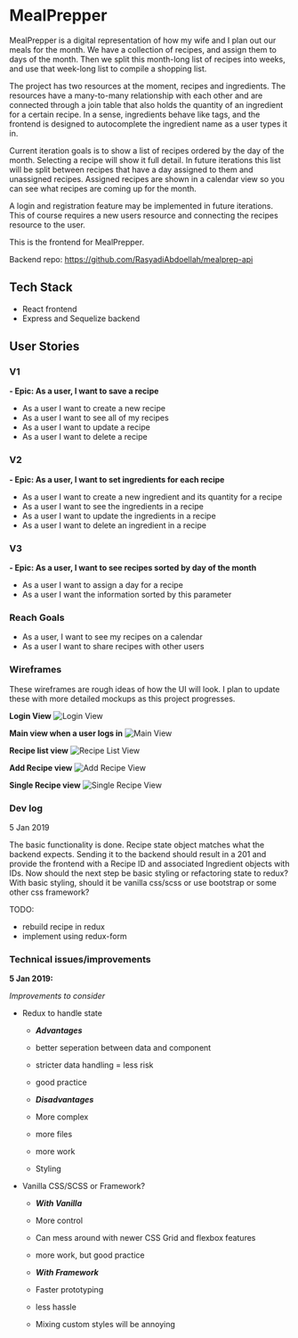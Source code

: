 # MealPrepper
MealPrepper is a digital representation of how my wife and I plan out our meals for the month. We have a collection of recipes, and assign them to days of the month. Then we split this month-long list of recipes into weeks, and use that week-long list to compile a shopping list.

The project has two resources at the moment, recipes and ingredients. The resources have a many-to-many relationship with each other and are connected through a join table that also holds the quantity of an ingredient for a certain recipe. In a sense, ingredients behave like tags, and the frontend is designed to autocomplete the ingredient name as a user types it in.

Current iteration goals is to show a list of recipes ordered by the day of the month. Selecting a recipe will show it full detail. In future iterations this list will be split between recipes that have a day assigned to them and unassigned recipes. Assigned recipes are shown in a calendar view so you can see what recipes are coming up for the month.

A login and registration feature may be implemented in future iterations. This of course requires a new users resource and connecting the recipes resource to the user.

This is the frontend for MealPrepper.

Backend repo: https://github.com/RasyadiAbdoellah/mealprep-api

## Tech Stack
- React frontend
- Express and Sequelize backend

## User Stories
### V1
**- Epic: As a user, I want to save a recipe**
- As a user I want to create a new recipe
- As a user I want to see all of my recipes
- As a user I want to update a recipe
- As a user I want to delete a recipe

### V2
**- Epic: As a user, I want to set ingredients for each recipe**
- As a user I want to create a new ingredient and its quantity for a recipe
- As a user I want to see the ingredients in a recipe
- As a user I want to update the ingredients in a recipe
- As a user I want to delete an ingredient in a recipe

### V3
**- Epic: As a user, I want to see recipes sorted by day of the month**
- As a user I want to assign a day for a recipe
- As a user I want the information sorted by this parameter

### Reach Goals
- As a user, I want to see my recipes on a calendar
- As a user I want to share recipes with other users


### Wireframes
These wireframes are rough ideas of how the UI will look. I plan to update these with more detailed mockups as this project progresses.

**Login View**
![Login View](https://i.imgur.com/JxdSIFw.png)


**Main view when a user logs in**
![Main View](https://i.imgur.com/VnxCtoX.png)


**Recipe list view**
![Recipe List View](https://i.imgur.com/5ZI8khC.png)


**Add Recipe view**
![Add Recipe View](https://i.imgur.com/aLDDzgV.png)


**Single Recipe view**
![Single Recipe View](https://i.imgur.com/083fFLO.png)


### Dev log

5 Jan 2019

The basic functionality is done. Recipe state object matches what the backend expects. Sending it to the backend should result in a 201 and provide the frontend with a Recipe ID and associated Ingredient objects with IDs. Now should the next step be basic styling or refactoring state to redux? With basic styling, should it be vanilla css/scss or use bootstrap or some other css framework?

TODO:
- rebuild recipe in redux
- implement using redux-form


### Technical issues/improvements

**5 Jan 2019:**

  *Improvements to consider*
  - Redux to handle state
  
    - ***Advantages*** 
    - better seperation between data and component
    - stricter data handling = less risk
    - good practice
  
    - ***Disadvantages***
    - More complex
    - more files
    - more work
    - Styling
  
  - Vanilla CSS/SCSS or Framework?

    - ***With Vanilla***
    - More control
    - Can mess around with newer CSS Grid and flexbox features
    - more work, but good practice

    - ***With Framework***
    - Faster prototyping
    - less hassle
    - Mixing custom styles will be annoying

